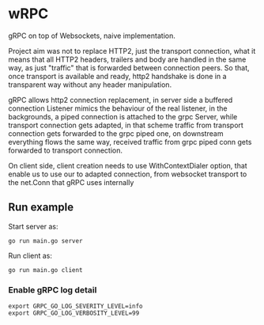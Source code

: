 # wRPC

gRPC on top of Websockets, naive implementation.

Project aim was not to replace HTTP2, just the transport connection, what it means that all HTTP2 headers, trailers and body are handled in the same way, as just "traffic" that is forwarded between connection peers. So that, once transport is available and ready, http2 handshake is done in a transparent way without any header manipulation.

gRPC allows http2 connection replacement, in server side a buffered connection Listener mimics the behaviour of the real listener, in the backgrounds, a piped connection is attached to the grpc Server, while transport connection gets adapted, in that scheme traffic from transport connection gets forwarded to the grpc piped one, on downstream everything flows the same way, received traffic from grpc piped conn gets forwarded to transport connection. 

On client side, client creation needs to use WithContextDialer option, that enable us to use our to adapted connection, from websocket transport to the net.Conn that gRPC uses internally  
 
## Run example
Start server as: 
```
go run main.go server
```
Run client as:
```
go run main.go client
```
### Enable gRPC log detail
```
export GRPC_GO_LOG_SEVERITY_LEVEL=info 
export GRPC_GO_LOG_VERBOSITY_LEVEL=99
``` 